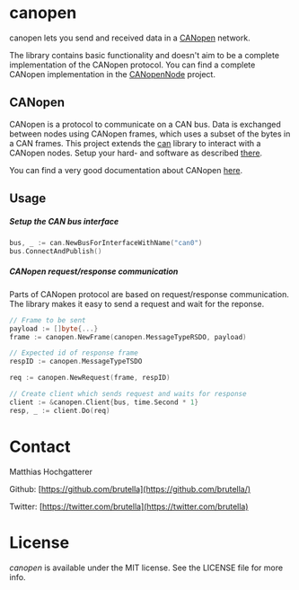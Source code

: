 # canopen

canopen lets you send and received data in a [CANopen](https://en.wikipedia.org/wiki/CANopen) network.

The library contains basic functionality and doesn't aim to be a complete implementation of the CANopen protocol. You can find a complete CANopen implementation in the [CANopenNode](https://github.com/CANopenNode) project.

## CANopen

CANopen is a protocol to communicate on a CAN bus. Data is exchanged between nodes using CANopen frames, which uses a subset of the bytes in a CAN frames. This project extends the [can](https://github.com/aisprid/can) library to interact with a CANopen nodes. Setup your hard- and software as described [there](https://github.com/aisprid/can/blob/master/README.md).

You can find a very good documentation about CANopen [here](http://www.a-m-c.com/download/sw/dw300_3-0-3/CAN_Manual300_3-0-3.pdf).

## Usage

##### Setup the CAN bus interface

```go
bus, _ := can.NewBusForInterfaceWithName("can0")
bus.ConnectAndPublish()
```

##### CANopen request/response communication

Parts of CANopen protocol are based on request/response communication. The library makes it easy to send a request and wait for the reponse.

```go
// Frame to be sent
payload := []byte{...}
frame := canopen.NewFrame(canopen.MessageTypeRSDO, payload)

// Expected id of response frame
respID := canopen.MessageTypeTSDO

req := canopen.NewRequest(frame, respID)

// Create client which sends request and waits for response
client := &canopen.Client{bus, time.Second * 1}
resp, _ := client.Do(req)
```

# Contact

Matthias Hochgatterer

Github: [https://github.com/brutella](https://github.com/brutella/)

Twitter: [https://twitter.com/brutella](https://twitter.com/brutella)

# License

*canopen* is available under the MIT license. See the LICENSE file for more info.